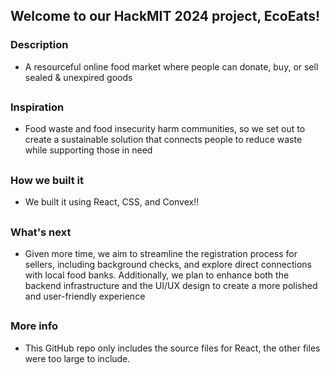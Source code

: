 ## Welcome to our HackMIT 2024 project, EcoEats!

### Description 
* A resourceful online food market where people can donate, buy, or sell sealed & unexpired goods

##

### Inspiration
* Food waste and food insecurity harm communities, so we set out to create a sustainable solution that connects people to reduce waste while supporting those in need

##

### How we built it
* We built it using React, CSS, and Convex!!

##

### What's next 
* Given more time, we aim to streamline the registration process for sellers, including background checks, and explore direct connections with local food banks. Additionally, we plan to enhance both the backend infrastructure and the UI/UX design to create a more polished and user-friendly experience

## 

### More info
* This GitHub repo only includes the source files for React, the other files were too large to include.
